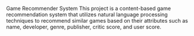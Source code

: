 Game Recommender System
This project is a content-based game recommendation system that utilizes natural language processing techniques to recommend similar games based on their attributes such as name, developer, genre, publisher, critic score, and user score.